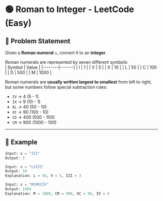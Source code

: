 # 🟢 Roman to Integer - LeetCode (Easy)  

## 📌 Problem Statement  

Given a **Roman numeral** `s`, convert it to an **integer**.  

Roman numerals are represented by seven different symbols:  
| Symbol | Value |
|--------|-------|
| I      | 1     |
| V      | 5     |
| X      | 10    |
| L      | 50    |
| C      | 100   |
| D      | 500   |
| M      | 1000  |

Roman numerals are **usually written largest to smallest** from left to right, but some numbers follow special subtraction rules:  
- `IV` → 4 (5 - 1)  
- `IX` → 9 (10 - 1)  
- `XL` → 40 (50 - 10)  
- `XC` → 90 (100 - 10)  
- `CD` → 400 (500 - 100)  
- `CM` → 900 (1000 - 100)  

---

## 🔹 Example  
 
```python
Input: s = "III"  
Output: 3  

Input: s = "LVIII"  
Output: 58  
Explanation: L = 50, V = 5, III = 3  

Input: s = "MCMXCIV"  
Output: 1994  
Explanation: M = 1000, CM = 900, XC = 90, IV = 4  
